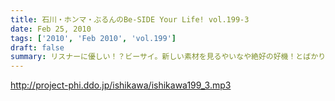 ```yaml
---
title: 石川・ホンマ・ぶるんのBe-SIDE Your Life! vol.199-3
date: Feb 25, 2010
tags: ['2010', 'Feb 2010', 'vol.199']
draft: false
summary: リスナーに優しい！？ビーサイ。新しい素材を見るやいなや絶好の好機！とばかりにののしり、陥れる・・・スタジオ見学も命がけなのです。NAMAE
---
```


http://project-phi.ddo.jp/ishikawa/ishikawa199_3.mp3
